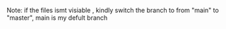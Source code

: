 Note: if the files ismt visiable , kindly switch the branch to from "main" to "master", main is my defult branch
